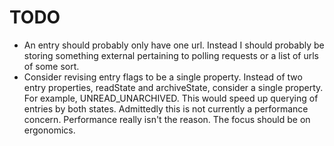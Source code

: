 
# TODO

* An entry should probably only have one url. Instead I should probably
be storing something external pertaining to polling requests or a list of
urls of some sort.
* Consider revising entry flags to be a single property. Instead of two entry
properties, readState and archiveState, consider a single property. For example, UNREAD_UNARCHIVED. This would speed up querying of entries by both states.
Admittedly this is not currently a performance concern. Performance really isn't
the reason. The focus should be on ergonomics.
